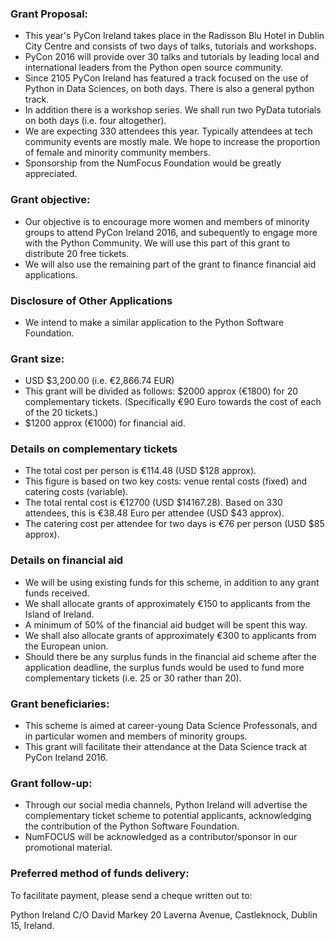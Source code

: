 
### Grant Proposal: 
* This year's PyCon Ireland takes place in the Radisson Blu Hotel in Dublin City Centre and consists of two days of talks, tutorials and workshops.  
* PyCon 2016 will provide over 30 talks and tutorials by leading local and international leaders from the Python open source community.
* Since 2105 PyCon Ireland has featured a track focused on the use of Python in Data Sciences, on both days. There is also a general python track.
* In addition there is a workshop series. We shall run two PyData tutorials on both days (i.e. four altogether).
* We are expecting 330 attendees this year. Typically attendees at tech community events are mostly male. We hope to increase the proportion of female and minority community members.
* Sponsorship from the NumFocus Foundation would be greatly appreciated. 

### Grant objective: 
* Our objective is to encourage more women and members of minority groups to attend PyCon Ireland 2016, and subequently to engage more with the Python Community. We will use this part of this grant to distribute 20 free tickets.
* We will also use the remaining part of the grant to finance financial aid applications.

### Disclosure of Other Applications
* We intend to make a similar application to the Python Software Foundation. 

### Grant size: 
* USD $3,200.00  (i.e. €2,866.74 EUR)
* This grant will be divided as follows:
        $2000 approx (€1800) for 20 complementary tickets.
        (Specifically €90 Euro towards the cost of each of the 20 tickets.)
* $1200 approx (€1000) for financial aid.

### Details on complementary tickets 
 * The total cost per person is €114.48 (USD $128 approx).
 * This figure is based on two key costs: venue rental costs (fixed) and catering costs (variable).
 * The total rental cost is €12700 (USD $14167.28). Based on 330 attendees, this is €38.48 Euro per attendee (USD $43 approx).
 * The catering cost per attendee for two days is €76 per person (USD $85 approx).

### Details on financial aid
 * We will be using existing funds for this scheme, in addition to any grant funds received.
 * We shall allocate grants of approximately €150 to applicants from the Island of Ireland. 
 * A minimum of 50% of the financial aid budget will be spent this way.
 * We shall also allocate grants of approximately €300 to applicants from the European union. 
 * Should there be any surplus funds in the financial aid scheme after the application deadline, the surplus funds would be used to fund more complementary tickets (i.e. 25 or 30 rather than 20).

### Grant beneficiaries: 
* This scheme is aimed at career-young Data Science Professonals, and in particular women and members of minority groups.
* This grant will facilitate their attendance at the Data Science track at PyCon Ireland 2016.

### Grant follow-up: 
* Through our social media channels, Python Ireland will advertise the complementary ticket scheme to potential applicants, acknowledging the contribution of the Python Software Foundation.
* NumFOCUS will be acknowledged as a contributor/sponsor in our promotional material.

### Preferred method of funds delivery: 

To facilitate payment, please send a cheque written out to:

Python Ireland
C/O 
David Markey
20 Laverna Avenue, 
Castleknock, 
Dublin 15,
Ireland.
